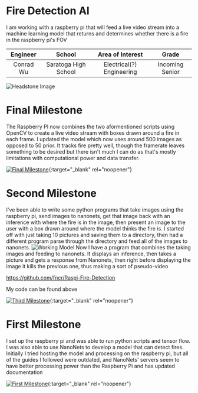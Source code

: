 ﻿# Fire Detection AI
I am working with a raspberry pi that will feed a live video stream into a machine learning model that returns and determines whether there is a fire in the raspberry pi's FOV

| **Engineer** | **School** | **Area of Interest** | **Grade** |
|:--:|:--:|:--:|:--:|
| Conrad Wu | Saratoga High School | Electrical(?) Engineering | Incoming Senior

![Headstone Image](https://cdn.discordapp.com/attachments/731991179599675602/855536300277891093/shimnzo.png)
  
# Final Milestone
The Raspberry PI now combines the two aformentioned scripts using OpenCV to create a live video stream with boxes drawn around a fire in each frame. I updated the model which now uses around 500 images as opposed to 50 prior. It tracks fire pretty well, though the framerate leaves something to be desired but there isn't much I can do as that's mostly limitations with computational power and data transfer. 

[![Final Milestone](https://res.cloudinary.com/marcomontalbano/image/upload/v1612573869/video_to_markdown/images/youtube--F7M7imOVGug-c05b58ac6eb4c4700831b2b3070cd403.jpg )](https://www.youtube.com/watch?v=F7M7imOVGug&feature=emb_logo "Final Milestone"){:target="_blank" rel="noopener"}

# Second Milestone
I've been able to write some python programs that take images using the raspberry pi, send images to nanonets, get that image back with an inference with where the fire is in the image, then present an image to the user with a box drawn around where the model thinks the fire is. I started off with just taking 10 pictures and saving them to a directory, then had a different program parse through the directory and feed all of the images to nanonets.
![Working Model](https://lh5.googleusercontent.com/YndtX9mm7Z2gCPpmGnnn5Ced1T2f-rCcHEoLss_9mTI8EdraqtrYzcsTIL_J_p_krwyn7Jo32Tix7zVWPpEKQuXKuXDWFgWRHF6asyxhBpyg2tOkNjtM0ilNieRGVcIW2DXi8nVc)
Now I have a program that combines the taking images and feeding to nanonets. It displays an inference, then takes a picture and gets a response from Nanonets, then right before displaying the image it kills the previous one, thus making a sort of pseudo-video

https://github.com/fncr/Raspi-Fire-Detection

My code can be found above

[![Third Milestone](https://res.cloudinary.com/marcomontalbano/image/upload/v1612574014/video_to_markdown/images/youtube--y3VAmNlER5Y-c05b58ac6eb4c4700831b2b3070cd403.jpg)](https://www.youtube.com/watch?v=y3VAmNlER5Y&feature=emb_logo "Second Milestone"){:target="_blank" rel="noopener"}
# First Milestone
I set up the raspberry pi and was able to run python scripts and tensor flow. I was also able to use NanoNets to develop a model that can detect fires. Initially I tried hosting the model and processing on the raspberry pi, but all of the guides I followed were outdated, and NanoNets' servers seem to have better processing power than the Raspberry Pi and has updated documentation

[![First Milestone](https://res.cloudinary.com/marcomontalbano/image/upload/v1612574014/video_to_markdown/images/youtube--HELhTF0Dyzc-c05b58ac6eb4c4700831b2b3070cd403.jpg)](https://www.youtube.com/watch?v=HELhTF0Dyzc "First Milestone"){:target="_blank" rel="noopener"}
